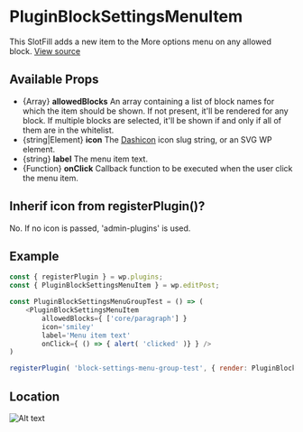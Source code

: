 # PluginBlockSettingsMenuItem
This SlotFill adds a new item to the More options menu on any allowed block.
[View source](https://github.com/WordPress/gutenberg/blob/master/packages/edit-post/src/components/block-settings-menu/plugin-block-settings-menu-item.js)


## Available Props
 * {Array} __allowedBlocks__ An array containing a list of block names for which the item should be shown. If not present, it'll be rendered for any block. If multiple blocks are selected, it'll be shown if and only if all of them are in the whitelist.
 * {string|Element}  __icon__ The [Dashicon](https://developer.wordpress.org/resource/dashicons/) icon slug string, or an SVG WP element.
 * {string}  __label__ The menu item text.
 * {Function} __onClick__ Callback function to be executed when the user click the menu item.

 ## Inherif icon from registerPlugin()?
No. If no icon is passed, 'admin-plugins' is used.

## Example
```js
const { registerPlugin } = wp.plugins;
const { PluginBlockSettingsMenuItem } = wp.editPost;

const PluginBlockSettingsMenuGroupTest = () => (
	<PluginBlockSettingsMenuItem
		allowedBlocks={ ['core/paragraph'] }
		icon='smiley'
		label='Menu item text'
		onClick={ () => { alert( 'clicked' )} } />
)

registerPlugin( 'block-settings-menu-group-test', { render: PluginBlockSettingsMenuGroupTest } );
```
## Location

![Alt text](https://github.com/10up/slotfill-and-filter-demos/tree/master/assets/images/plugin-block-settings-menu-item-screenshot.png?raw=true "PluginBlockSettingsMenuItem Location")